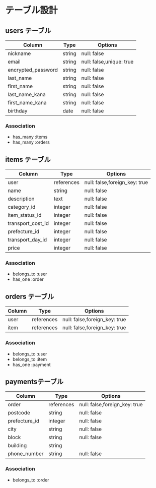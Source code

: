 # テーブル設計
## users テーブル
| Column             | Type   | Options     |
| ------------------ | ------ | ----------- |
| nickname           | string | null: false |
| email              | string | null: false,unique: true |
| encrypted_password | string | null: false |
| last_name          | string | null: false |
| first_name         | string | null: false |
| last_name_kana     | string | null: false |
| first_name_kana    | string | null: false |
| birthday           | date   | null: false |

### Association
- has_many :items
- has_many :orders

## items テーブル
| Column             | Type       | Options     |
| ------------------ | ------     | ----------- |
| user               | references | null: false,foreign_key: true |
| name               | string     | null: false |
| description        | text       | null: false |
| category_id        | integer    | null: false |
| item_status_id     | integer    | null: false |
| transport_cost_id  | integer    | null: false |
| prefecture_id      | integer    | null: false |
| transport_day_id   | integer    | null: false |
| price              | integer    | null: false |

### Association
- belongs_to :user
- has_one :order

## orders テーブル
| Column             | Type       | Options     |
| ------------------ | ------     | ----------- |
| user               | references | null: false,foreign_key: true |
| item               | references | null: false,foreign_key: true |

### Association
- belongs_to :user
- belongs_to :item
- has_one :payment


##  paymentsテーブル
| Column             | Type       | Options     |
| ------------------ | ------     | ----------- |
| order              | references | null: false,foreign_key: true |
| postcode           | string     | null: false |
| prefecture_id      | integer    | null: false |
| city               | string     | null: false |
| block              | string     | null: false |
| building           | string     |             |
| phone_number       | string     | null: false |

### Association
- belongs_to :order
